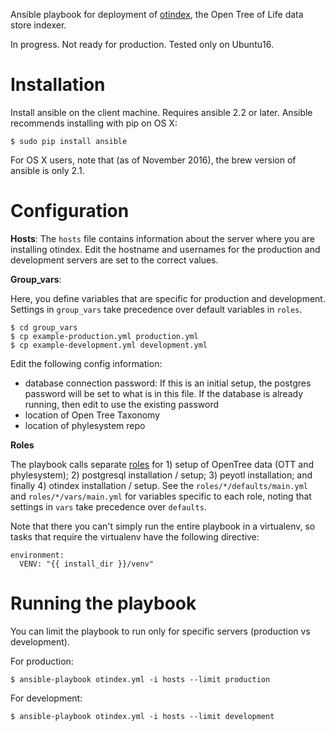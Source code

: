Ansible playbook for deployment of
[otindex](https://github.com/OpenTreeOfLife/otindex), the Open Tree of Life
data store indexer.

In progress. Not ready for production. Tested only on Ubuntu16.

# Installation

Install ansible on the client machine. Requires ansible 2.2 or later. Ansible recommends installing with pip on OS X:

    $ sudo pip install ansible

For OS X users, note that (as of November 2016), the brew version of ansible is only 2.1.

# Configuration

**Hosts**: The `hosts` file contains information about the server where
you are installing otindex. Edit the hostname and usernames for the
production and development servers are set to the correct values.

**Group_vars**:

Here, you define variables that are specific for production and development.
Settings in `group_vars` take precedence over default variables in `roles`.

    $ cd group_vars
    $ cp example-production.yml production.yml
    $ cp example-development.yml development.yml

Edit the following config information:

* database connection password: If this is an initial
setup, the postgres password will be set to what is in this file. If the
database is already running, then edit to use the existing password
* location of Open Tree Taxonomy
* location of phylesystem repo

**Roles**

The playbook calls separate [roles](http://docs.ansible.com/ansible/playbooks_roles.html#roles)
for 1) setup of OpenTree data (OTT and phylesystem); 2) postgresql
installation / setup; 3) peyotl installation; and finally 4) otindex
installation / setup. See the `roles/*/defaults/main.yml` and
`roles/*/vars/main.yml` for variables specific to each role, noting that
settings in `vars` take precedence over `defaults`.

Note that there you can't simply run the entire playbook in a virtualenv, so
tasks that require the virtualenv have the following directive:

```
environment:
  VENV: "{{ install_dir }}/venv"
```

# Running the playbook

You can limit the playbook to run only for specific servers (production vs
development).

For production:

    $ ansible-playbook otindex.yml -i hosts --limit production

For development:

    $ ansible-playbook otindex.yml -i hosts --limit development
